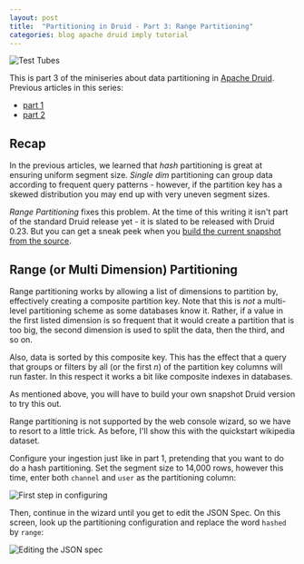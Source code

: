 ```yaml
---
layout: post
title:  "Partitioning in Druid - Part 3: Range Partitioning"
categories: blog apache druid imply tutorial
---
```

![Test Tubes](/assets/2022-01-21-0-test-tubes.jpg)

This is part 3 of the miniseries about data partitioning in [Apache Druid](https://druid.apache.org/). Previous articles in this series:
- [part 1](/2022/01/06/partitioning-in-druid-part-1-dynamic-and-hash-partitioning/)
- [part 2](/2022/01/14/partitioning-in-druid-part-2-single-dimension-partitioning/)

## Recap

In the previous articles, we learned that _hash_ partitioning is great at ensuring uniform segment size. _Single dim_ partitioning can group data according to frequent query patterns - however, if the partition key has a skewed distribution you may end up with very uneven segment sizes.

_Range Partitioning_ fixes this problem. At the time of this writing it isn't part of the standard Druid release yet - it is slated to be released with Druid 0.23. But you can get a sneak peek when you [build the current snapshot from the source](https://github.com/apache/druid/blob/master/docs/development/build.md).

## Range (or Multi Dimension) Partitioning

Range partitioning works by allowing a list of dimensions to partition by, effectively creating a composite partition key. Note that this is _not_ a multi-level partitioning scheme as some databases know it. Rather, if a value in the first listed dimension is so frequent that it would create a partition that is too big, the second dimension is used to split the data, then the third, and so on.

Also, data is sorted by this composite key. This has the effect that a query that groups or filters by all (or the first _n_) of the partition key columns will run faster. In this respect it works a bit like composite indexes in databases.

As mentioned above, you will have to build your own snapshot Druid version to try this out.

Range partitioning is not supported by the web console wizard, so we have to resort to a little trick. As before, I'll show this with the quickstart wikipedia dataset.

Configure your ingestion just like in part 1, pretending that you want to do do a hash partitioning. Set the segment size to 14,000 rows, however this time, enter both `channel` and `user` as the partitioning column:

![First step in configuring](/assets/2022-01-21-1-params.jpg)

Then, continue in the wizard until you get to edit the JSON Spec. On this screen, look up the partitioning configuration and replace the word `hashed` by `range`:

![Editing the JSON spec](/assets/2022-01-21-2-jsonspec.jpg)



